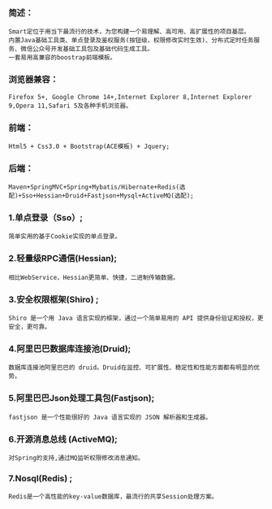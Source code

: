 ### 简述：
    Smart定位于用当下最流行的技术，为您构建一个易理解、高可用、高扩展性的项目基层。
    内置Java基础工具类、单点登录及鉴权服务(按钮级，权限修改实时生效)、分布式定时任务服务、微信公众号开发基础工具包及基础代码生成工具。
    一套易用高兼容的boostrap前端模板。
### 浏览器兼容：
    Firefox 5+, Google Chrome 14+,Internet Explorer 8,Internet Explorer 9,Opera 11,Safari 5及各种手机浏览器。
### 前端：
    Html5 + Css3.0 + Bootstrap(ACE模板) + Jquery;
### 后端：
    Maven+SpringMVC+Spring+Mybatis/Hibernate+Redis(选配)+Sso+Hessian+Druid+Fastjson+Mysql+ActiveMQ(选配);
### 1.单点登录（Sso）;
    简单实用的基于Cookie实现的单点登录。
### 2.轻量级RPC通信(Hessian);
    相比WebService，Hessian更简单、快捷，二进制传输数据。
### 3.安全权限框架(Shiro) ;
    Shiro 是一个用 Java 语言实现的框架，通过一个简单易用的 API 提供身份验证和授权，更安全，更可靠。
### 4.阿里巴巴数据库连接池(Druid);
    数据库连接池阿里巴巴的 druid。Druid在监控、可扩展性、稳定性和性能方面都有明显的优势。
### 5.阿里巴巴Json处理工具包(Fastjson);
    fastjson 是一个性能很好的 Java 语言实现的 JSON 解析器和生成器。
### 6.开源消息总线 (ActiveMQ);
    对Spring的支持,通过MQ监听权限修改消息通知。
### 7.Nosql(Redis) ;
    Redis是一个高性能的key-value数据库，最流行的共享Session处理方案。
